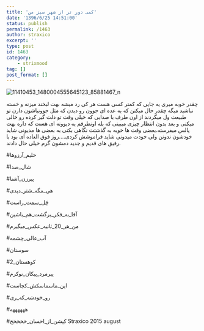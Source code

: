 ```yaml
---
title: 'کمی دور تر از شهر سبز من'
date: '1396/6/25 14:51:00'
status: publish
permalink: /1463
author: straxico
excerpt: ''
type: post
id: 1463
category:
    - strixmood
tag: []
post_format: []
---
```

![11410453_1480004555645123_85881467_n](../../uploads/2015/08/11410453_1480004555645123_85881467_n.jpg)

چقدر خوبه میری یه جایی که کمتر کسی هست هر کی رد میشه بهت لبخند میزنه و خسته نباشید میگه چقدر حال میکنن که یه عده ای جوون رو دیدن که مثل جوونیاشون دارن تو طبیعت ول میگردند از اون طرف با صدایی که خیلی وقت تو دلت گیر کرده رو خالی میکنی و بعد بدون انتظار چیزی میبینی که بله اونطرفم یه دیوونه ای هست که داره بهت پالس میفرسته.بعضی وقت ها خوبه به گذشتت نگاهی بکنی به بعضی ها مدیونی شاید خودشون ندونن ولی خودت میدونی شاید فراموشش کردی….روز فوق العاده ای بود با رفیق های قدیم و جدید دمشون گرم خیلی حال دادند.

\#حلیم\_آرزوها

\#شال\_صدا

\#پیرزن\_آشنا

\#هی\_مگه\_شتر\_دیدی

\#چَل\_سمت\_راست

\#آقا\_به\_فکر\_برگشت\_هم\_باشین

\#من\_هر\_20\_ثانیه\_عکس\_میگیرم

\#آب\_عالی\_چشمه

\#سوستان

\#کوهستان\_2

\#پیرمرد\_پیکان\_نوکرم

\#این\_ماسماسکش\_کجاست

\#رو\_خودشه\_که\_ری

\#ههههههه

\#کپشن\_از\_احسان\_خخخخخ Straxico 2015 august